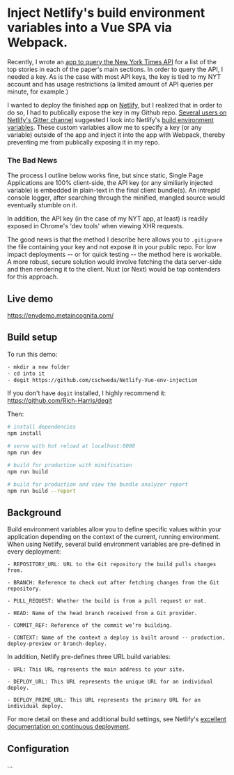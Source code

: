 # Inject Netlify's build environment variables into a Vue SPA via Webpack.

Recently, I wrote an [app to query the New York Times API](https://nyt.metaincognita.com) for a list of the top stories in each of the paper's main sections. In order to query the API, I needed a key. As is the case with most API keys, the key is tied to my NYT account and has usage restrictions (a limited amount of API queries per minute, for example.)

I wanted to deploy the finished app on [Netlify](https://www.netlify.com/), but I realized that in order to do so, I had to publically expose the key in my Github repo. [Several users on Netlify's Gitter channel](https://gitter.im/netlify/community) suggested I look into Netlify's [build environment variables](https://www.netlify.com/docs/continuous-deployment/). These custom variables allow me to specify a key (or any variable) outside of the app and inject it into the app with Webpack, thereby preventing me from publically exposing it in my repo.

### The Bad News

The process I outline below works fine, but since static, Single Page Applications are 100% client-side, the API key (or any similiarly injected variable) is embedded in plain-text in the final client bundle(s). An intrepid console logger, after searching through the minified, mangled source would eventually stumble on it.

In addition, the API key (in the case of my NYT app, at least) is readily exposed in Chrome's 'dev tools' when viewing XHR requests.

The good news is that the method I describe here allows you to `.gitignore` the file containing your key and not expose it in your public repo. For low impact deployments -- or for quick testing -- the method here is workable. A more robust, secure solution would involve fetching the data server-side and then rendering it to the client. Nuxt (or Next) would be top contenders for this approach.

## Live demo

https://envdemo.metaincognita.com/

## Build setup

To run this demo:

```bash
- mkdir a new folder
- cd into it
- degit https://github.com/cschweda/Netlify-Vue-env-injection
```

If you don't have `degit` installed, I highly recommend it: https://github.com/Rich-Harris/degit

Then:

```bash
# install dependencies
npm install

# serve with hot reload at localhost:8080
npm run dev

# build for production with minification
npm run build

# build for production and view the bundle analyzer report
npm run build --report
```

## Background

Build environment variables allow you to define specific values within your application depending on the context of the current, running environment. When using Netlify, several build environment variables are pre-defined in every deployment:

```
- REPOSITORY_URL: URL to the Git repository the build pulls changes from.

- BRANCH: Reference to check out after fetching changes from the Git repository.

- PULL_REQUEST: Whether the build is from a pull request or not.

- HEAD: Name of the head branch received from a Git provider.

- COMMIT_REF: Reference of the commit we’re building.

- CONTEXT: Name of the context a deploy is built around -- production, deploy-preview or branch-deploy.
```

In addition, Netlify pre-defines three URL build variables:

```
- URL: This URL represents the main address to your site.

- DEPLOY_URL: This URL represents the unique URL for an individual deploy.

- DEPLOY_PRIME_URL: This URL represents the primary URL for an individual deploy.
```

For more detail on these and additional build settings, see Netlify's [excellent documentation on continuous deployment](https://www.netlify.com/docs/continuous-deployment/).

## Configuration

...
